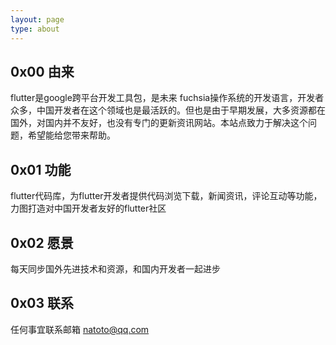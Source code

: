 ```yaml
---
layout: page
type: about
---
```



## 0x00 由来
  flutter是google跨平台开发工具包，是未来 fuchsia操作系统的开发语言，开发者众多，中国开发者在这个领域也是最活跃的。但也是由于早期发展，大多资源都在国外，对国内并不友好，也没有专门的更新资讯网站。本站点致力于解决这个问题，希望能给您带来帮助。

## 0x01 功能
 flutter代码库，为flutter开发者提供代码浏览下载，新闻资讯，评论互动等功能，力图打造对中国开发者友好的flutter社区

## 0x02 愿景
每天同步国外先进技术和资源，和国内开发者一起进步

## 0x03 联系
任何事宜联系邮箱 natoto@qq.com

